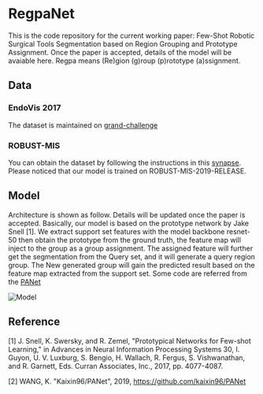 # RegpaNet

This is the code repository for the current working paper: Few-Shot Robotic Surgical Tools Segmentation based on Region Grouping and Prototype Assignment. Once the paper is accepted, details of the model will be avaiable here. Regpa means (Re)gion (g)roup (p)rototype (a)ssignment.


## Data

### EndoVis 2017

The dataset is maintained on [grand-challenge](https://endovissub2017-roboticinstrumentsegmentation.grand-challenge.org/Data/)

### ROBUST-MIS

You can obtain the dataset by following the instructions in this [synapse](https://www.synapse.org/#!Synapse:syn18779624/wiki/591266). Please noticed that our model is trained on ROBUST-MIS-2019-RELEASE.

## Model

Architecture is shown as follow. Details will be updated once the paper is accepted. Basically, our model is based on the prototype network by Jake Snell [1]. We extract support set features with the model backbone resnet-50 then obtain the prototype from the ground truth, the feature map will inject to the group as a group assignment. The assigned feature will further get the segmentation from the Query set, and it will generate a query region group. The New generated group will gain the predicted result based on the feature map extracted from the support set. Some code are referred from the [PANet](https://github.com/kaixin96/PANet) 

![Model](https://i.loli.net/2020/10/25/oGcgtJVdiS8OPLI.png)

## Reference
[1] J. Snell, K. Swersky, and R. Zemel, "Prototypical Networks for Few-shot Learning," in Advances in Neural Information Processing Systems 30, I. Guyon, U. V. Luxburg, S. Bengio, H. Wallach, R. Fergus, S. Vishwanathan, and R. Garnett, Eds. Curran Associates, Inc., 2017, pp. 4077-4087.

[2] WANG, K. "Kaixin96/PANet", 2019, https://github.com/kaixin96/PANet 